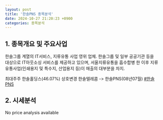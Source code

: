```yaml
---
layout: post
title: '한솔PNS 종목분석'
date: 2024-10-27 21:20:23 +0900
categories: 종목분석
---
```


## 1. 종목개요 및 주요사업

한솔그룹 계열의 IT서비스, 지류유통 사업 영위 업체. 한솔그룹 및 일부 공공기관 등을 대상으로 IT아웃소싱 서비스를 제공하고 있으며, 서울지류유통을 흡수합병 한 이후 지류유통사업(인쇄용지 및 특수지, 산업용지 등)이 매출의 대부분을 차지. 

최대주주 한솔홀딩스(46.07%) 상호변경 한솔텔레콤 -> 한솔PNS(08년07월)
[#한솔PNS](#)

## 2. 시세분석

No price analysis available
